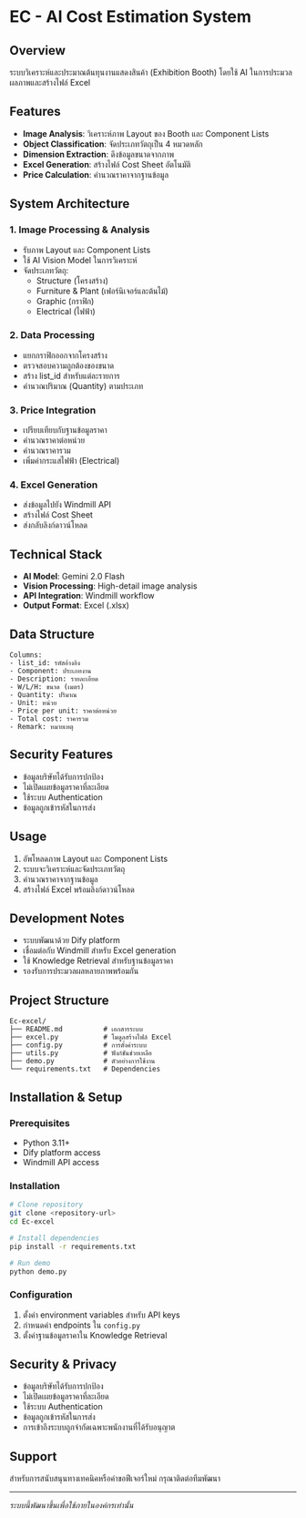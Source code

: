 # EC - AI Cost Estimation System

## Overview
ระบบวิเคราะห์และประมาณต้นทุนงานแสดงสินค้า (Exhibition Booth) โดยใช้ AI ในการประมวลผลภาพและสร้างไฟล์ Excel

## Features
- **Image Analysis**: วิเคราะห์ภาพ Layout ของ Booth และ Component Lists
- **Object Classification**: จัดประเภทวัตถุเป็น 4 หมวดหลัก
- **Dimension Extraction**: ดึงข้อมูลขนาดจากภาพ
- **Excel Generation**: สร้างไฟล์ Cost Sheet อัตโนมัติ
- **Price Calculation**: คำนวณราคาจากฐานข้อมูล

## System Architecture

### 1. Image Processing & Analysis
- รับภาพ Layout และ Component Lists
- ใช้ AI Vision Model ในการวิเคราะห์
- จัดประเภทวัตถุ:
  - Structure (โครงสร้าง)
  - Furniture & Plant (เฟอร์นิเจอร์และต้นไม้)
  - Graphic (กราฟิก)
  - Electrical (ไฟฟ้า)

### 2. Data Processing
- แยกกราฟิกออกจากโครงสร้าง
- ตรวจสอบความถูกต้องของขนาด
- สร้าง list_id สำหรับแต่ละรายการ
- คำนวณปริมาณ (Quantity) ตามประเภท

### 3. Price Integration
- เปรียบเทียบกับฐานข้อมูลราคา
- คำนวณราคาต่อหน่วย
- คำนวณราคารวม
- เพิ่มค่ากระแสไฟฟ้า (Electrical)

### 4. Excel Generation
- ส่งข้อมูลไปยัง Windmill API
- สร้างไฟล์ Cost Sheet
- ส่งกลับลิงก์ดาวน์โหลด

## Technical Stack
- **AI Model**: Gemini 2.0 Flash
- **Vision Processing**: High-detail image analysis
- **API Integration**: Windmill workflow
- **Output Format**: Excel (.xlsx)

## Data Structure
```
Columns:
- list_id: รหัสอ้างอิง
- Component: ประเภทงาน
- Description: รายละเอียด
- W/L/H: ขนาด (เมตร)
- Quantity: ปริมาณ
- Unit: หน่วย
- Price per unit: ราคาต่อหน่วย
- Total cost: ราคารวม
- Remark: หมายเหตุ
```

## Security Features
- ข้อมูลบริษัทได้รับการปกป้อง
- ไม่เปิดเผยข้อมูลราคาที่ละเอียด
- ใช้ระบบ Authentication
- ข้อมูลถูกเข้ารหัสในการส่ง

## Usage
1. อัพโหลดภาพ Layout และ Component Lists
2. ระบบจะวิเคราะห์และจัดประเภทวัตถุ
3. คำนวณราคาจากฐานข้อมูล
4. สร้างไฟล์ Excel พร้อมลิงก์ดาวน์โหลด

## Development Notes
- ระบบพัฒนาด้วย Dify platform
- เชื่อมต่อกับ Windmill สำหรับ Excel generation
- ใช้ Knowledge Retrieval สำหรับฐานข้อมูลราคา
- รองรับการประมวลผลหลายภาพพร้อมกัน

## Project Structure
```
Ec-excel/
├── README.md          # เอกสารระบบ
├── excel.py           # โมดูลสร้างไฟล์ Excel
├── config.py          # การตั้งค่าระบบ
├── utils.py           # ฟังก์ชันช่วยเหลือ
├── demo.py            # ตัวอย่างการใช้งาน
└── requirements.txt   # Dependencies
```

## Installation & Setup

### Prerequisites
- Python 3.11+
- Dify platform access
- Windmill API access

### Installation
```bash
# Clone repository
git clone <repository-url>
cd Ec-excel

# Install dependencies
pip install -r requirements.txt

# Run demo
python demo.py
```

### Configuration
1. ตั้งค่า environment variables สำหรับ API keys
2. กำหนดค่า endpoints ใน `config.py`
3. ตั้งค่าฐานข้อมูลราคาใน Knowledge Retrieval

## Security & Privacy
- ข้อมูลบริษัทได้รับการปกป้อง
- ไม่เปิดเผยข้อมูลราคาที่ละเอียด
- ใช้ระบบ Authentication
- ข้อมูลถูกเข้ารหัสในการส่ง
- การเข้าถึงระบบถูกจำกัดเฉพาะพนักงานที่ได้รับอนุญาต

## Support
สำหรับการสนับสนุนทางเทคนิคหรือคำขอฟีเจอร์ใหม่ กรุณาติดต่อทีมพัฒนา

---
*ระบบนี้พัฒนาขึ้นเพื่อใช้ภายในองค์กรเท่านั้น* 